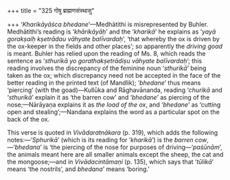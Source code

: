 +++
title = "325 गोषु ब्राह्मणसंस्थासु"

+++
‘*Kharikāyāśca bhedane*’—Medhātithi is misrepresented by Buhler.
Medhātithi’s reading is ‘*khārikāyāḥ*’ and the ‘*kharikā*’ he explains
as ‘*yayā gorakṣaiḥ kṣetrādau vāhyate balīvardaḥ*’, ‘that whereby the ox
is driven by the ox-keeper in the fields and other places’; so
apparently the *driving goad* is meant. Buhler has relied upon the
reading of Ms. 8, which reads the sentence as ‘*sthurikā yo
gorathakṣetrādiṣu vāhyate balīvardaḥ*’; this reading involves the
discrepancy of the feminine noun ‘*sthurikā*’ being taken as the ox;
which discrepancy need not be accepted in the face of the better reading
in the printed text (of Mandlik); ‘*bhedane*’ thus means ‘piercing’
(with the goad)—Kullūka and Rāghavānanda, reading ‘*churikā* and
‘*sthurikā*’ explain it as ‘the barren cow’ and ‘*bhedane*’ as piercing
of the nose;—Nārāyaṇa explains it as *the load of* *the ox*, and
‘*bhedane*’ as ‘cutting open and stealing’;—Nandana explains the word as
a particular spot on the back of the ox.

This verse is quoted in *Vivādaratnākara* (p. 319), which adds the
following notes:—‘*Sphurikā*’ (which is its reading for ‘*kharikā*’) is
the *barren cow*,—‘*bhedana*’ is ‘the piercing of the nose for purposes
of driving—‘*paśūnām*’, the animals meant here are all smaller animals
except the sheep, the cat and the mongoose;—and in *Vivādacintāmaṇi* (p.
135), which says that ‘*tūlikā*’ means ‘the nostrils’, and *bhedana*’
means ‘boring.’


